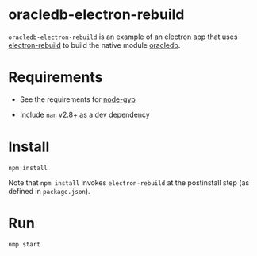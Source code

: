 # oracledb-electron-rebuild

`oracledb-electron-rebuild` is an example of an electron app that uses
[electron-rebuild](https://www.npmjs.com/package/electron-rebuild) to build the
native module [oracledb](https://www.npmjs.com/package/oracledb).


# Requirements

- See the requirements for
  [node-gyp](https://github.com/nodejs/node-gyp#installation)

- Include `nan` v2.8+ as a dev dependency


# Install

```
npm install
```

Note that `npm install` invokes `electron-rebuild` at the postinstall step (as
defined in `package.json`).


# Run

```
nmp start
```
